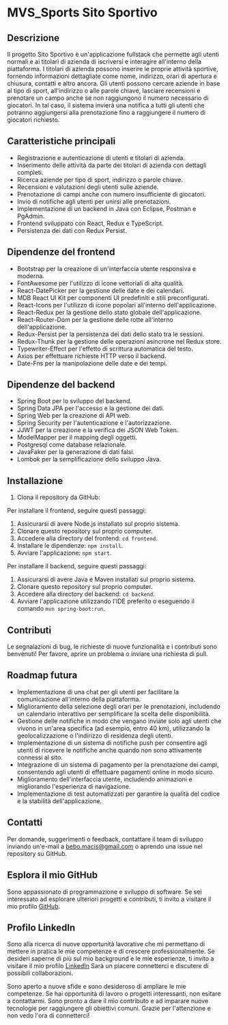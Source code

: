 # MVS_Sports Sito Sportivo

## Descrizione
Il progetto Sito Sportivo è un'applicazione fullstack che permette agli utenti normali e ai titolari di azienda di iscriversi e interagire all'interno della piattaforma.
I titolari di azienda possono inserire le proprie attività sportive, fornendo informazioni dettagliate come nome, indirizzo, orari di apertura e chiusura, contatti e altro ancora.
Gli utenti possono cercare aziende in base al tipo di sport, all'indirizzo o alle parole chiave, lasciare recensioni e prenotare un campo anche se non raggiungono il numero necessario di giocatori.
In tal caso, il sistema invierà una notifica a tutti gli utenti che potranno aggiungersi alla prenotazione fino a raggiungere il numero di giocatori richiesto.

## Caratteristiche principali
- Registrazione e autenticazione di utenti e titolari di azienda.
- Inserimento delle attività da parte dei titolari di azienda con dettagli completi.
- Ricerca aziende per tipo di sport, indirizzo o parole chiave.
- Recensioni e valutazioni degli utenti sulle aziende.
- Prenotazione di campi anche con numero insufficiente di giocatori.
- Invio di notifiche agli utenti per unirsi alle prenotazioni.
- Implementazione di un backend in Java con Eclipse, Postman e PgAdmin.
- Frontend sviluppato con React, Redux e TypeScript.
- Persistenza dei dati con Redux Persist.

## Dipendenze del frontend
- Bootstrap per la creazione di un'interfaccia utente responsiva e moderna.
- FontAwesome per l'utilizzo di icone vettoriali di alta qualità.
- React-DatePicker per la gestione delle date e dei calendari.
- MDB React UI Kit per componenti UI predefiniti e stili preconfigurati.
- React-Icons per l'utilizzo di icone popolari all'interno dell'applicazione.
- React-Redux per la gestione dello stato globale dell'applicazione.
- React-Router-Dom per la gestione delle rotte all'interno dell'applicazione.
- Redux-Persist per la persistenza dei dati dello stato tra le sessioni.
- Redux-Thunk per la gestione delle operazioni asincrone nel Redux store.
- Typewriter-Effect per l'effetto di scrittura automatica del testo.
- Axios per effettuare richieste HTTP verso il backend.
- Date-Fns per la manipolazione delle date e dei tempi.

## Dipendenze del backend
- Spring Boot per lo sviluppo del backend.
- Spring Data JPA per l'accesso e la gestione dei dati.
- Spring Web per la creazione di API web.
- Spring Security per l'autenticazione e l'autorizzazione.
- JJWT per la creazione e la verifica dei JSON Web Token.
- ModelMapper per il mapping degli oggetti.
- Postgresql come database relazionale.
- JavaFaker per la generazione di dati falsi.
- Lombok per la semplificazione dello sviluppo Java.

## Installazione
1. Clona il repository da GitHub:

Per installare il frontend, seguire questi passaggi:
1. Assicurarsi di avere Node.js installato sul proprio sistema.
2. Clonare questo repository sul proprio computer.
3. Accedere alla directory del frontend: `cd frontend`.
4. Installare le dipendenze: `npm install`.
5. Avviare l'applicazione: `npm start`.

Per installare il backend, seguire questi passaggi:
1. Assicurarsi di avere Java e Maven installati sul proprio sistema.
2. Clonare questo repository sul proprio computer.
3. Accedere alla directory del backend: `cd backend`.
4. Avviare l'applicazione utilizzando l'IDE preferito o eseguendo il comando `mvn spring-boot:run`.

## Contributi
Le segnalazioni di bug, le richieste di nuove funzionalità e i contributi sono benvenuti!
Per favore, aprire un problema o inviare una richiesta di pull.

## Roadmap futura
- Implementazione di una chat per gli utenti per facilitare la comunicazione all'interno della piattaforma.
- Miglioramento della selezione degli orari per le prenotazioni, includendo un calendario interattivo per semplificare la scelta delle disponibilità.
- Gestione delle notifiche in modo che vengano inviate solo agli utenti che vivono in un'area specifica (ad esempio, entro 40 km),
  utilizzando la geolocalizzazione o l'indirizzo di residenza degli utenti.
- Implementazione di un sistema di notifiche push per consentire agli utenti di ricevere le notifiche anche quando non sono attivamente connessi al sito.
- Integrazione di un sistema di pagamento per la prenotazione dei campi, consentendo agli utenti di effettuare pagamenti online in modo sicuro.
- Miglioramento dell'interfaccia utente, includendo animazioni e migliorando l'esperienza di navigazione.
- Implementazione di test automatizzati per garantire la qualità del codice e la stabilità dell'applicazione.

## Contatti
Per domande, suggerimenti o feedback, contattare il team di sviluppo inviando un'e-mail a bebo.macis@gmail.com o aprendo una issue nel repository su GitHub.

## Esplora il mio GitHub
Sono appassionato di programmazione e sviluppo di software.
Se sei interessato ad esplorare ulteriori progetti e contributi, ti invito a visitare il mio profilo
 [GitHub](https://github.com/bebob94).

## Profilo LinkedIn
Sono alla ricerca di nuove opportunità lavorative che mi permettano di mettere in pratica le mie competenze e di crescere professionalmente.
Se desideri saperne di più sul mio background e le mie esperienze, ti invito a visitare il mio profilo
 [LinkedIn](https://www.linkedin.com/in/alberto-macis-052273153/)
 Sarà un piacere connetterci e discutere di possibili collaborazioni.

Sono aperto a nuove sfide e sono desideroso di ampliare le mie competenze.
Se hai opportunità di lavoro o progetti interessanti, non esitare a contattarmi.
Sono pronto a dare il mio contributo e ad imparare nuove tecnologie per raggiungere gli obiettivi comuni.
Grazie per l'attenzione e non vedo l'ora di connetterci!
